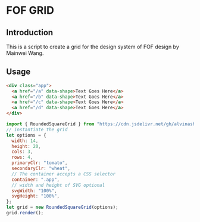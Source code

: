 # FOF GRID

## Introduction

This is a script to create a grid for the design system of FOF design by Mainwei Wang.

## Usage

```html
<div class="app">
  <a href="/a" data-shape>Text Goes Here</a>
  <a href="/b" data-shape>Text Goes Here</a>
  <a href="/c" data-shape>Text Goes Here</a>
  <a href="/d" data-shape>Text Goes Here</a>
</div>
```

```js
import { RoundedSquareGrid } from "https://cdn.jsdelivr.net/gh/alvinashiatey/fof_grid@v0.1.2/dist/fof_grid.iife.min.js";
// Instantiate the grid
let options = {
  width: 14,
  height: 20,
  cols: 3,
  rows: 4,
  primaryClr: "tomato",
  secondaryClr: "wheat",
  // The container accepts a CSS selector
  container: ".app",
  // width and height of SVG optional
  svgWidth: "100%",
  svgHeight: "100%",
};
let grid = new RoundedSquareGrid(options);
grid.render();
```
